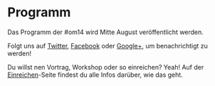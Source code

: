 # Programm

Das Programm der #om14 wird Mitte August veröffentlicht werden.

Folgt uns auf [Twitter][], [Facebook][] oder [Google+][], um benachrichtigt zu werden!

Du willst nen Vortrag, Workshop oder so einreichen?
Yeah!
Auf der [Einreichen](/einreichen/)-Seite findest du alle Infos darüber, wie das geht.

[Twitter]: https://twitter.com/openmindkonf
[Facebook]: https://www.facebook.com/openmind.konferenz
[Google+]: https://plus.google.com/118100230661845993722

